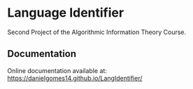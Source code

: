 # Language Identifier

Second Project of the Algorithmic Information Theory Course.

## Documentation

Online documentation available at: https://danielgomes14.github.io/LangIdentifier/
